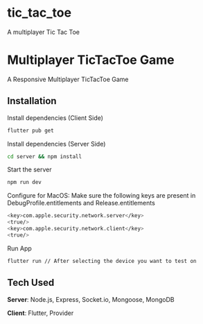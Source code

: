 # tic_tac_toe

A multiplayer Tic Tac Toe

# Multiplayer TicTacToe Game

A Responsive Multiplayer TicTacToe Game

## Installation

Install dependencies (Client Side)
```bash
flutter pub get
```

Install dependencies (Server Side)

```bash
cd server && npm install
```

Start the server

```bash
npm run dev
```

Configure for MacOS:
Make sure the following keys are present in DebugProfile.entitlements and Release.entitlements
```bash
<key>com.apple.security.network.server</key>
<true/>
<key>com.apple.security.network.client</key>
<true/>
```

Run App
```bash
flutter run // After selecting the device you want to test on
```

## Tech Used
**Server**: Node.js, Express, Socket.io, Mongoose, MongoDB

**Client**: Flutter, Provider
